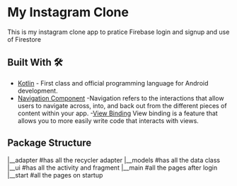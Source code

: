 # My Instagram Clone
This is my instagram clone app to pratice Firebase login and signup and use of Firestore

## Built With 🛠
- [Kotlin](https://kotlinlang.org/) - First class and official programming language for Android development.
- [Navigation Component](https://developer.android.com/guide/navigation) -Navigation refers to the interactions that allow users to navigate across, into, and back out from the different pieces of content within your app.
-[View Binding](https://developer.android.com/topic/libraries/view-binding) View binding is a feature that allows you to more easily write code that interacts with views. 


## Package Structure

|__adapter			#has all the recycler adapter
|__models			#has all the data class
|__ui				#has all the activity and fragment
	|__main			#all the pages after login
	|__start		#all the pages on startup
